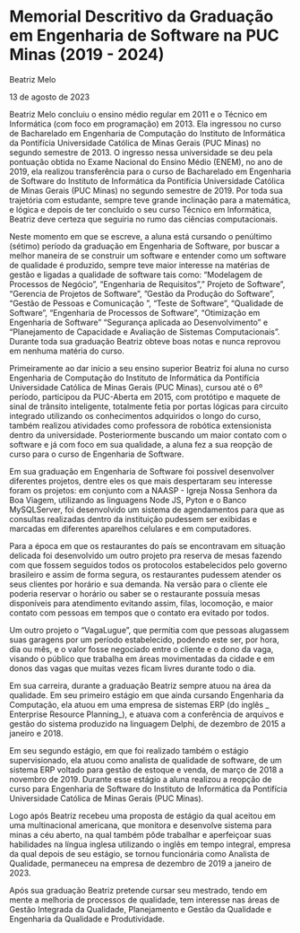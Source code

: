 # Memorial Descritivo da Graduação em Engenharia de Software na PUC Minas (2019 - 2024)

Beatriz Melo

13 de agosto de 2023

Beatriz Melo concluiu o ensino médio regular em 2011 e o Técnico em Informática (com foco em programação) em 2013. Ela ingressou no curso de Bacharelado em Engenharia de Computação do Instituto de Informática da Pontifícia Universidade Católica de Minas Gerais (PUC Minas) no segundo semestre de 2013. O ingresso nessa universidade se deu pela pontuação obtida no Exame Nacional do Ensino Médio (ENEM), no ano de 2019, ela realizou transferência para o curso de Bacharelado em Engenharia de Software do Instituto de Informática da Pontifícia Universidade Católica de Minas Gerais (PUC Minas) no segundo semestre de 2019. Por toda sua trajetória com estudante, sempre teve grande inclinação para a matemática, e lógica e depois de ter concluído o seu curso Técnico em Informática, Beatriz deve certeza que seguiria no rumo das ciências computacionais.

Neste momento em que se escreve, a aluna está cursando o penúltimo (sétimo) período da graduação em Engenharia de Software, por buscar a melhor maneira de se construir um software e entender como um software de qualidade é produzido, sempre teve maior interesse na matérias de gestão e ligadas a qualidade de software tais como: “Modelagem de Processos de Negócio”, “Engenharia de Requisitos”,” Projeto de Software”, “Gerencia de Projetos de Software”, ”Gestão da Produção do Software”, “Gestão de Pessoas e Comunicação ”, “Teste de Software”, “Qualidade de Software”, “Engenharia de Processos de Software”, “Otimização em Engenharia de Software”  “Segurança aplicada ao Desenvolvimento” e “Planejamento de Capacidade e Avaliação de Sistemas Computacionais”. Durante toda sua graduação Beatriz obteve boas notas e nunca reprovou em nenhuma matéria do curso. 

Primeiramente ao dar início a seu ensino superior Beatriz foi aluna no curso Engenharia de Computação do Instituto de Informática da Pontifícia Universidade Católica de Minas Gerais (PUC Minas), cursou até o 6º período, participou da PUC-Aberta em 2015, com protótipo e maquete de sinal de trânsito inteligente, totalmente fetia por portas lógicas para circuito integrado utilizando os conhecimentos adquiridos o longo do curso, também realizou atividades como professora de robótica extensionista dentro da universidade. Posteriormente buscando um maior contato com o software e já com foco em sua qualidade, a aluna fez a sua reopção de curso para o curso de Engenharia de Software.

Em sua graduação em Engenharia de Software foi possível desenvolver diferentes projetos, dentre eles os que mais despertaram seu interesse foram os projetos: em conjunto com a NAASP - Igreja Nossa Senhora da Boa Viagem, utilizando as linguagens Node JS, Pyton e o Banco MySQLServer, foi desenvolvido um sistema de agendamentos para que as consultas realizadas dentro da instituição pudessem ser exibidas e marcadas em diferentes aparelhos celulares e em computadores. 

Para a época em que os restaurantes do país se encontravam em situação delicada foi desenvolvido um outro projeto pra reserva de mesas fazendo com que fossem seguidos todos os protocolos estabelecidos pelo governo brasileiro e assim de forma segura, os restaurantes pudessem atender os seus clientes por horário e sua demanda. Na versão para o cliente ele poderia reservar o horário ou saber se o restaurante possuía mesas disponíveis para atendimento evitando assim, filas, locomoção, e maior contato com pessoas em tempos que o contato era evitado por todos. 

Um outro projeto o “VagaLugue”, que permitia com que pessoas alugassem suas garagens por um período estabelecido, podendo este ser, por hora, dia ou mês, e o valor fosse negociado entre o cliente e o dono da vaga, visando o público que trabalha em áreas movimentadas da cidade e em donos das vagas que muitas vezes ficam livres durante todo o dia. 

Em sua carreira, durante a graduação Beatriz sempre atuou na área da qualidade. Em seu primeiro estágio em que ainda cursando Engenharia da Computação, ela atuou em uma empresa de sistemas ERP (do inglês _ Enterprise Resource Planning_), e atuava com a conferência de arquivos e gestão do sistema produzido na linguagem Delphi, de dezembro de 2015 a janeiro e 2018. 

Em seu segundo estágio, em que foi realizado também o estágio supervisionado, ela atuou como analista de qualidade de software, de um sistema ERP voltado para gestão de estoque e venda, de março de 2018 a novembro de 2019. Durante esse estágio a aluna realizou a reopção de curso para Engenharia de Software do Instituto de Informática da Pontifícia Universidade Católica de Minas Gerais (PUC Minas).

Logo após Beatriz recebeu uma proposta de estágio da qual aceitou em uma multinacional americana, que monitora e desenvolve sistema para minas a céu aberto, na qual também pôde trabalhar e aperfeiçoar suas habilidades na língua inglesa utilizando o inglês em tempo integral, empresa da qual depois de seu estágio, se tornou funcionária como Analista de Qualidade, permaneceu na empresa de dezembro de 2019 a janeiro de 2023.    

Após sua graduação Beatriz pretende cursar seu mestrado, tendo em mente a melhoria de processos de qualidade, tem interesse nas áreas de Gestão Integrada da Qualidade, Planejamento e Gestão da Qualidade e Engenharia da Qualidade e Produtividade.
